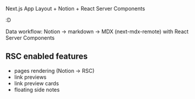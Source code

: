 Next.js App Layout + Notion + React Server Components

:D

Data workflow: Notion -> markdown -> MDX (next-mdx-remote) with React Server Components

## RSC enabled features
- pages rendering (Notion -> RSC)
- link previews
- link preview cards
- floating side notes
